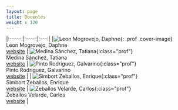```yaml
---
layout: page
title: Docentes
weight : 120
---
```


<style>

    table{
      margin: auto;
      text-align:center;
      }

    td, th{
      text-align:center;
    }

    .prof{
      margin: 0 0 40px;
      text-align: center;
    }

    .prof .cover-image{
      width: 100px;
      height: 100px;
      margin: 0 auto 10px;
      -webkit-border-radius: 100%;
              border-radius: 100%;
      overflow: hidden;
      background-color: #333030;
    }
    
    .prof{
      margin-top: 30px;
      width: 150px;
      height: 120px;
      -webkit-border-radius: 50%;
              border-radius: 50%;
      -webkit-transition: -webkit-transform 0.35s;
      transition: -webkit-transform 0.35s;
      -o-transition: transform 0.35s;
      transition: transform 0.35s;
      transition: transform 0.35s, -webkit-transform 0.35s;
    }
    
    .prof:hover {
      -webkit-transform: scale3d(0.9, 0.9, 1);
              transform: scale3d(0.9, 0.9, 1);
    }


</style>
|:-----:|:----:|:---:|
|![Leon Mogrovejo, Daphne]({{site.baseurl}}/assets/img/professors/Daphne-Leon-Mogrovejo.jpg){: .prof .cover-image} <br/>  Leon Mogrovejo, Daphne     <br/>   [website][web1] |  ![Medina Sánchez, Tatiana]({{site.baseurl}}/assets/img/professors/Tatiana-Medina-Sanchez.jpg){:class="prof"} <br/>       Medina Sánchez, Tatiana    <br/>   [website][web2] |  ![Pinto Rodriguez, Galvarino]({{site.baseurl}}/assets/img/professors/Galvarino-Pinto-Rodriguez.jpg){:class="prof"}<br/>  Pinto Rodriguez, Galvarino  <br/>  [website][web3] |
|  ![Simbort Zeballos, Enrique]({{site.baseurl}}/assets/img/professors/Enrique-Simbort-Zeballos.jpg){:class="prof"} <br/>   Simbort Zeballos, Enrique  <br/>   [website][web4]  | ![Zeballos Velarde, Carlos]({{site.baseurl}}/assets/img/professors/Carlos-Zeballos-Velarde.jpg){:class="prof"}  <br/>   Zeballos Velarde, Carlos   <br/>   [website][web5] |



[web1]: https://ucsp-civil.github.io/Daphne-Leon-Mogrovejo/
[web2]: https://ucsp-civil.github.io/Tatiana-Medina-Sanchez/
[web3]: https://ucsp-civil.github.io/Galvarino-Pinto-Rodriguez/
[web4]: https://ucsp-civil.github.io/Enrique-Simbort-Zeballos/
[web5]: https://ucsp-civil.github.io/Carlos-Zeballos-Velarde/
